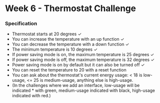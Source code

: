 # Week 6 - Thermostat Challenge
### Specification

* Thermostat starts at 20 degrees ✓
* You can increase the temperature with an up function ✓
* You can decrease the temperature with a down function ✓
* The minimum temperature is 10 degrees ✓
* If power saving mode is on, the maximum temperature is 25 degrees ✓
* If power saving mode is off, the maximum temperature is 32 degrees ✓
* Power saving mode is on by default but it can also be turned off ✓
* You can reset the temperature to 20 with a reset function
* You can ask about the thermostat's current energy usage: < 18 is low-usage, <= 25 is medium-usage, anything else is high-usage.
* (In the challenges where we add an interface, low-usage will be indicated * with green, medium-usage indicated with black, high-usage indicated with red.)

